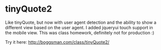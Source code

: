 tinyQuote2
==========

Like tinyQuote, but now with user agent detection and the ability to show a different view based on the user agent. I added jqueryui touch support in the mobile view. This was class homework, definitely not for production :)

Try it here: http://boggsman.com/class/tinyQuote2/
